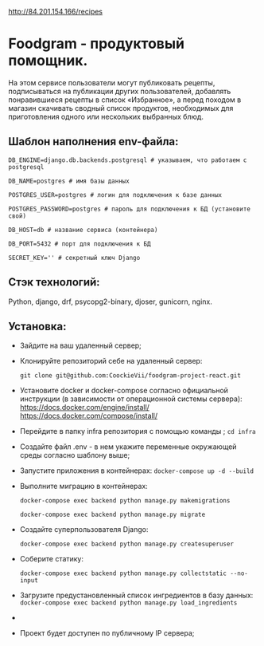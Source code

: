 http://84.201.154.166/recipes

# Foodgram - продуктовый помощник.

На этом сервисе пользователи могут публиковать рецепты, подписываться на публикации других пользователей, добавлять понравившиеся рецепты в список «Избранное», а перед походом в магазин скачивать сводный список продуктов, необходимых для приготовления одного или нескольких выбранных блюд.

## Шаблон наполнения env-файла:

``` DB_ENGINE=django.db.backends.postgresql # указываем, что работаем с postgresql ```

``` DB_NAME=postgres # имя базы данных ```

``` POSTGRES_USER=postgres # логин для подключения к базе данных ```

``` POSTGRES_PASSWORD=postgres # пароль для подключения к БД (установите свой) ```

``` DB_HOST=db # название сервиса (контейнера) ```

``` DB_PORT=5432 # порт для подключения к БД ```

``` SECRET_KEY='' # секретный ключ Django ```


## Стэк технологий:
  Python, django, drf, psycopg2-binary, djoser, gunicorn, nginx.

## Установка:
* Зайдите на ваш удаленный сервер;
* Клонируйте репозиторий себе на удаленный сервер:

  ``` git clone git@github.com:CoockieVii/foodgram-project-react.git ```
* Установите docker и docker-compose согласно официальной инструкции (в зависимости от операционной системы сервера):
    https://docs.docker.com/engine/install/    
    https://docs.docker.com/compose/install/
* Перейдите в папку infra репозитория с помощью команды ;
 ``` cd infra ```
* Создайте файл .env - в нем укажите переменные окружающей среды согласно шаблону выше;

* Запустите приложения в контейнерах: 
  ``` docker-compose up -d --build ```
  
* Выполните миграцию в контейнерах: 

  ``` docker-compose exec backend python manage.py makemigrations ```
  
  ``` docker-compose exec backend python manage.py migrate ```
* Создайте суперпользователя Django:

  ``` docker-compose exec backend python manage.py createsuperuser ```
* Соберите статику:

  ``` docker-compose exec backend python manage.py collectstatic --no-input ```
* Загрузите предустановленный список ингредиентов в базу данных:
  ``` docker-compose exec backend python manage.py load_ingredients ```
* 
* Проект будет доступен по публичному IP сервера;
